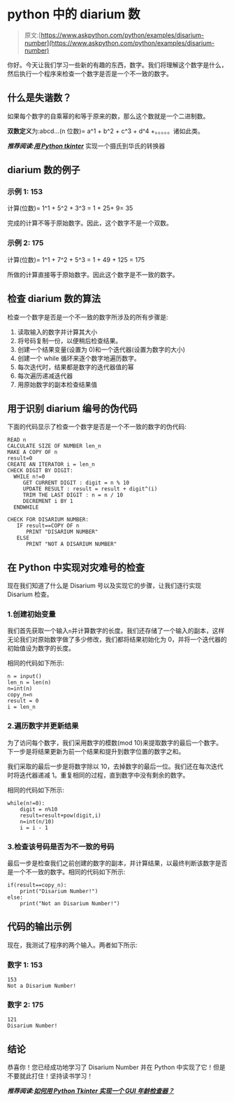 # python 中的 diarium 数

> 原文:[https://www.askpython.com/python/examples/disarium-number](https://www.askpython.com/python/examples/disarium-number)

你好。今天让我们学习一些新的有趣的东西，数字。我们将理解这个数字是什么，然后执行一个程序来检查一个数字是否是一个不一致的数字。

## 什么是失谐数？

如果每个数字的自乘幂的和等于原来的数，那么这个数就是一个二进制数。

**双数定义**为:abcd…(n 位数)= a^1 + b^2 + c^3 + d^4 +。。。。。诸如此类。

***推荐阅读:[用 Python tkinter](https://www.askpython.com/python-modules/tkinter/celsius-to-fahrenheit-converter)*** 实现一个摄氏到华氏的转换器

## diarium 数的例子

### 示例 1: 153

计算(位数)= 1^1 + 5^2 + 3^3 = 1 + 25+ 9= 35

完成的计算不等于原始数字。因此，这个数字不是一个双数。

### 示例 2: 175

计算(位数)= 1^1 + 7^2 + 5^3 = 1 + 49 + 125 = 175

所做的计算直接等于原始数字。因此这个数字是不一致的数字。

## 检查 diarium 数的算法

检查一个数字是否是一个不一致的数字所涉及的所有步骤是:

1.  读取输入的数字并计算其大小
2.  将号码复制一份，以便稍后检查结果。
3.  创建一个结果变量(设置为 0)和一个迭代器(设置为数字的大小)
4.  创建一个 while 循环来逐个数字地遍历数字。
5.  每次迭代时，结果都是数字的迭代器值的幂
6.  每次遍历递减迭代器
7.  用原始数字的副本检查结果值

## 用于识别 diarium 编号的伪代码

下面的代码显示了检查一个数字是否是一个不一致的数字的伪代码:

```
READ n
CALCULATE SIZE OF NUMBER len_n
MAKE A COPY OF n
result=0
CREATE AN ITERATOR i = len_n
CHECK DIGIT BY DIGIT:
  WHILE n!=0
     GET CURRENT DIGIT : digit = n % 10
     UPDATE RESULT : result = result + digit^(i)
     TRIM THE LAST DIGIT : n = n / 10
     DECREMENT i BY 1
  ENDWHILE

CHECK FOR DISARIUM NUMBER:
   IF result==COPY OF n
      PRINT "DISARIUM NUMBER"
   ELSE
      PRINT "NOT A DISARIUM NUMBER"

```

## 在 Python 中实现对灾难号的检查

现在我们知道了什么是 Disarium 号以及实现它的步骤，让我们逐行实现 Disarium 检查。

### 1.创建初始变量

我们首先获取一个输入`n`并计算数字的长度。我们还存储了一个输入的副本，这样无论我们对原始数字做了多少修改，我们都将结果初始化为 0，并将一个迭代器的初始值设为数字的长度。

相同的代码如下所示:

```
n = input()
len_n = len(n)
n=int(n)
copy_n=n
result = 0
i = len_n

```

### 2.遍历数字并更新结果

为了访问每个数字，我们采用数字的模数(mod 10)来提取数字的最后一个数字。下一步是将结果更新为前一个结果和提升到数字位置的数字之和。

我们采取的最后一步是将数字除以 10，去掉数字的最后一位。我们还在每次迭代时将迭代器递减 1。重复相同的过程，直到数字中没有剩余的数字。

相同的代码如下所示:

```
while(n!=0):
    digit = n%10
    result=result+pow(digit,i)
    n=int(n/10)
    i = i - 1

```

### 3.检查该号码是否为不一致的号码

最后一步是检查我们之前创建的数字的副本，并计算结果，以最终判断该数字是否是一个不一致的数字。相同的代码如下所示:

```
if(result==copy_n):
    print("Disarium Number!")
else:
    print("Not an Disarium Number!")

```

## 代码的输出示例

现在，我测试了程序的两个输入。两者如下所示:

### 数字 1: 153

```
153
Not a Disarium Number!

```

### 数字 2: 175

```
121
Disarium Number!

```

## 结论

恭喜你！您已经成功地学习了 Disarium Number 并在 Python 中实现了它！但是不要就此打住！坚持读书学习！

***推荐阅读:[如何用 Python Tkinter 实现一个 GUI 年龄检查器？](https://www.askpython.com/python-modules/tkinter/age-calculator)***